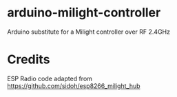 # arduino-milight-controller
Arduino substitute for a Milight controller over RF 2.4GHz

# Credits
ESP Radio code adapted from https://github.com/sidoh/esp8266_milight_hub
